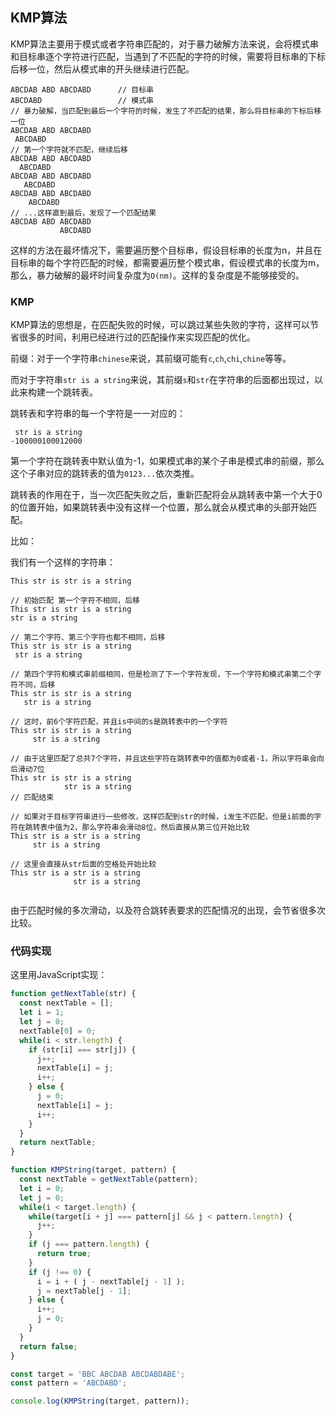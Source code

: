 ## KMP算法

KMP算法主要用于模式或者字符串匹配的，对于暴力破解方法来说，会将模式串和目标串逐个字符进行匹配，当遇到了不匹配的字符的时候，需要将目标串的下标后移一位，然后从模式串的开头继续进行匹配。

```
ABCDAB ABD ABCDABD		// 目标串
ABCDABD					// 模式串
// 暴力破解，当匹配到最后一个字符的时候，发生了不匹配的结果，那么将目标串的下标后移一位
ABCDAB ABD ABCDABD
 ABCDABD
// 第一个字符就不匹配，继续后移
ABCDAB ABD ABCDABD
  ABCDABD
ABCDAB ABD ABCDABD
   ABCDABD
ABCDAB ABD ABCDABD
    ABCDABD
// ...这样直到最后，发现了一个匹配结果
ABCDAB ABD ABCDABD
           ABCDABD
```

这样的方法在最坏情况下，需要遍历整个目标串，假设目标串的长度为n，并且在目标串的每个字符匹配的时候，都需要遍历整个模式串，假设模式串的长度为m，那么，暴力破解的最坏时间复杂度为`O(nm)`。这样的复杂度是不能够接受的。

### KMP

KMP算法的思想是，在匹配失败的时候，可以跳过某些失败的字符，这样可以节省很多的时间，利用已经进行过的匹配操作来实现匹配的优化。

前缀：对于一个字符串`chinese`来说，其前缀可能有`c`,`ch`,`chi`,`chine`等等。

而对于字符串`str is a string`来说，其前缀`s`和`str`在字符串的后面都出现过，以此来构建一个跳转表。

跳转表和字符串的每一个字符是一一对应的：

```
 str is a string
-100000100012000
```

第一个字符在跳转表中默认值为-1，如果模式串的某个子串是模式串的前缀，那么这个子串对应的跳转表的值为`0123...`依次类推。

跳转表的作用在于，当一次匹配失败之后，重新匹配将会从跳转表中第一个大于0的位置开始，如果跳转表中没有这样一个位置，那么就会从模式串的头部开始匹配。

比如：

我们有一个这样的字符串：

```
This str is str is a string

// 初始匹配 第一个字符不相同，后移
This str is str is a string
str is a string

// 第二个字符、第三个字符也都不相同，后移
This str is str is a string
 str is a string
 
// 第四个字符和模式串前缀相同，但是检测了下一个字符发现，下一个字符和模式串第二个字符不同，后移
This str is str is a string
   str is a string
   
// 这时，前6个字符匹配，并且is中间的s是跳转表中的一个字符
This str is str is a string
     str is a string
     
// 由于这里匹配了总共7个字符，并且这些字符在跳转表中的值都为0或者-1，所以字符串会向后滑动7位
This str is str is a string
            str is a string
// 匹配结束

// 如果对于目标字符串进行一些修改，这样匹配到str的时候，i发生不匹配，但是i前面的字符在跳转表中值为2，那么字符串会滑动8位，然后直接从第三位开始比较
This str is a str is a string
     str is a string

// 这里会直接从str后面的空格处开始比较
This str is a str is a string
              str is a string
     
```

由于匹配时候的多次滑动，以及符合跳转表要求的匹配情况的出现，会节省很多次比较。

### 代码实现

这里用JavaScript实现：

```javascript
function getNextTable(str) {
  const nextTable = [];
  let i = 1;
  let j = 0;
  nextTable[0] = 0;
  while(i < str.length) {
    if (str[i] === str[j]) {
      j++;
      nextTable[i] = j;
      i++;
    } else {
      j = 0;
      nextTable[i] = j;
      i++;
    }
  }
  return nextTable;
}

function KMPString(target, pattern) {
  const nextTable = getNextTable(pattern);
  let i = 0;
  let j = 0;
  while(i < target.length) {
    while(target[i + j] === pattern[j] && j < pattern.length) {
      j++;
    }
    if (j === pattern.length) {
      return true;
    }
    if (j !== 0) {
      i = i + ( j - nextTable[j - 1] );
      j = nextTable[j - 1];
    } else {
      i++;
      j = 0;
    }
  }
  return false;
}

const target = 'BBC ABCDAB ABCDABDABE';
const pattern = 'ABCDABD';

console.log(KMPString(target, pattern));
```

